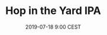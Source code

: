 ---
title: 'Hop in the Yard IPA'
date: 2019-07-18 9:00 CEST
style: "Hazy IPA"
abv: "6.9"
specs:
    hops: "Citra, Mosaic"
    malts: "Pilsner, Oats"
    fermentation: "London Fog"
release_month: "July 2019"
webshop_url: ""
untappd_url: "https://untappd.com/b/folkingebrew-hop-in-the-yard/3301954"
image: "hop-in-the-yard.webp"
wallpaper: ""
---